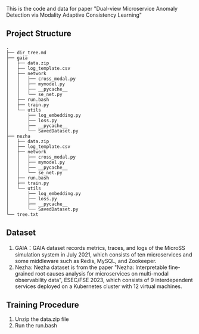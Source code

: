This is the code and data for paper "Dual-view Microservice Anomaly Detection via Modality Adaptive Consistency Learning"

## Project Structure
```
.
├── dir_tree.md
├── gaia
│   ├── data.zip
│   ├── log_template.csv
│   ├── network
│   │   ├── cross_modal.py
│   │   ├── mymodel.py
│   │   ├── __pycache__
│   │   └── se_net.py
│   ├── run.bash
│   ├── train.py
│   └── utils
│       ├── log_embedding.py
│       ├── loss.py
│       ├── __pycache__
│       └── SavedDataset.py
├── nezha
│   ├── data.zip
│   ├── log_template.csv
│   ├── network
│   │   ├── cross_modal.py
│   │   ├── mymodel.py
│   │   ├── __pycache__
│   │   └── se_net.py
│   ├── run.bash
│   ├── train.py
│   └── utils
│       ├── log_embedding.py
│       ├── loss.py
│       ├── __pycache__
│       └── SavedDataset.py
└── tree.txt
```

## Dataset
1. GAIA：GAIA dataset records metrics, traces, and logs of the MicroSS simulation system in July 2021, which consists of ten microservices and some middleware such as Redis, MySQL, and Zookeeper.
2. Nezha: Nezha dataset is from the paper "Nezha: Interpretable fine-grained root causes analysis for microservices on multi-modal observability data", ESEC/FSE 2023, which consists of 9 interdependent services deployed on a Kubernetes cluster with 12 virtual machines.

## Training Procedure
1. Unzip the data.zip file
2. Run the run.bash



